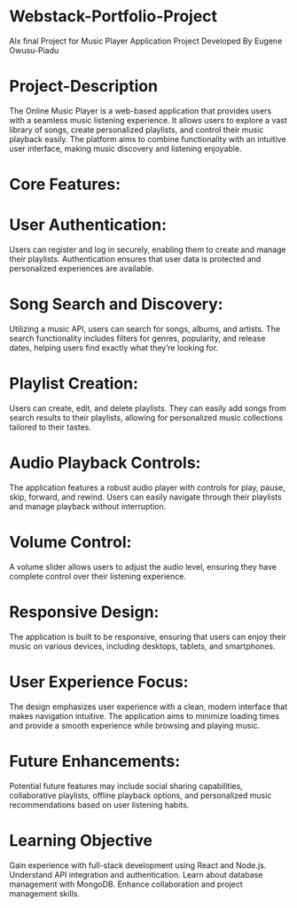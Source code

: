 # Webstack-Portfolio-Project
Alx final Project for Music Player Application
Project Developed By Eugene Owusu-Piadu

# Project-Description
The Online Music Player is a web-based application that provides users with a seamless music listening experience. It allows users to explore a vast library of songs, create personalized playlists, and control their music playback easily. The platform aims to combine functionality with an intuitive user interface, making music discovery and listening enjoyable.

# Core Features:
# User Authentication:
Users can register and log in securely, enabling them to create and manage their playlists. Authentication ensures that user data is protected and personalized experiences are available.
# Song Search and Discovery:
Utilizing a music API, users can search for songs, albums, and artists. The search functionality includes filters for genres, popularity, and release dates, helping users find exactly what they’re looking for.
# Playlist Creation:
Users can create, edit, and delete playlists. They can easily add songs from search results to their playlists, allowing for personalized music collections tailored to their tastes.
# Audio Playback Controls:
The application features a robust audio player with controls for play, pause, skip, forward, and rewind. Users can easily navigate through their playlists and manage playback without interruption.
# Volume Control:
A volume slider allows users to adjust the audio level, ensuring they have complete control over their listening experience.
# Responsive Design:
The application is built to be responsive, ensuring that users can enjoy their music on various devices, including desktops, tablets, and smartphones.
# User Experience Focus:
The design emphasizes user experience with a clean, modern interface that makes navigation intuitive. The application aims to minimize loading times and provide a smooth experience while browsing and playing music.
# Future Enhancements:
Potential future features may include social sharing capabilities, collaborative playlists, offline playback options, and personalized music recommendations based on user listening habits.

# Learning Objective
Gain experience with full-stack development using React and Node.js.
Understand API integration and authentication.
Learn about database management with MongoDB.
Enhance collaboration and project management skills.


